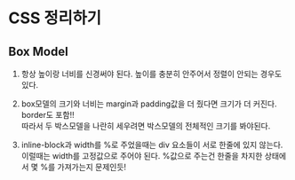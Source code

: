 # CSS 정리하기

## Box Model

1. 항상 높이랑 너비를 신경써야 된다. 높이를 충분히 안주어서 정렬이 안되는 경우도 있다.

2. box모델의 크기와 너비는 margin과 padding값을 더 줬다면 크기가 더 커진다. border도 포함!!  
   따라서 두 박스모델을 나란히 세우려면 박스모델의 전체적인 크기를 봐야된다.

3. inline-block과 width를 %로 주었을때는 div 요소들이 서로 한줄에 있지 않는다.  
   이럴때는 width를 고정값으로 주어야 된다. %값으로 주는건 한줄을 차지한 상태에서 몇 %를 가져가는지 문제인듯!
